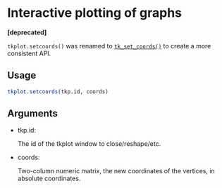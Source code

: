 # Interactive plotting of graphs

**\[deprecated\]**

`tkplot.setcoords()` was renamed to
[`tk_set_coords()`](https://r.igraph.org/reference/tkplot.md) to create
a more consistent API.

## Usage

``` r
tkplot.setcoords(tkp.id, coords)
```

## Arguments

- tkp.id:

  The id of the tkplot window to close/reshape/etc.

- coords:

  Two-column numeric matrix, the new coordinates of the vertices, in
  absolute coordinates.
